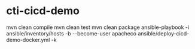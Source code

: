 # cti-cicd-demo

mvn clean compile
mvn clean test
mvn clean package
ansible-playbook -i ansible/inventory/hosts -b --become-user apacheco ansible/deploy-cicd-demo-docker.yml -k